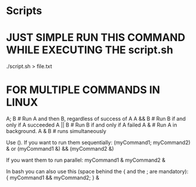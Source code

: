 # Scripts
<!-- https://linuxconfig.org/bash-scripting-tutorial
https://tldp.org/LDP/Bash-Beginners-Guide/html/ -->

# JUST SIMPLE RUN THIS COMMAND WHILE EXECUTING THE script.sh
./script.sh > file.txt

# FOR MULTIPLE COMMANDS IN LINUX
A; B    # Run A and then B, regardless of success of A
A && B  # Run B if and only if A succeeded
A || B  # Run B if and only if A failed
A &     # Run A in background.
A & B  # runs simultaneously

Use ().
If you want to run them sequentially:
(myCommand1; myCommand2) &
or
(myCommand1 &) && (myCommand2 &)

If you want them to run parallel:
myCommand1 & myCommand2 &

In bash you can also use this (space behind the { and the ; are mandatory):
{ myCommand1 && myCommand2; } &
